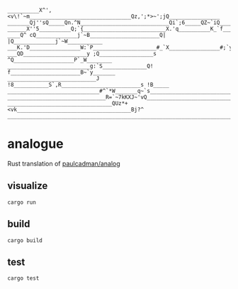 ```
__________X^',<v\!`~m________________________________Qz,';*>~';jQ________________
_______Qj''sQ_____Qn.^N____________________________Qi`;6_____QZ~`iQ______________
______X''5__________Q;`{__________________________X.'q__________K_`f_____________
____Q^ cQ_____________j`~B______________________Q| |Q_____________j`~W___________
___K.'D________________W:`P____________________#_`X________________#;`y__________
___QD____________________y ;Q_________________s ^Q___________________P`_W________
__________________________g:`S______________Q! f______________________B~`y_______
____________________________J !8___________S`,R_________________________s !B_____
_____________________________#^`*W_______q~`s____________________________g;`vQ___
_______________________________R=`~7kKXJ~'vQ_______________________________U~`+ob
_________________________________QUz*+<vk____________________________________Bj?^
_________________________________________________________________________________
```

# analogue

Rust translation of [paulcadman/analog](https://github.com/paulcadman/analog)

## visualize

`cargo run`

## build

`cargo build`

## test

`cargo test`

